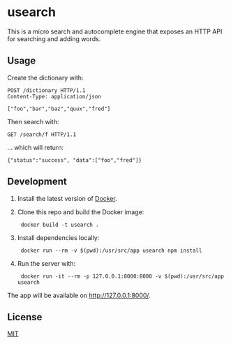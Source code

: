 usearch
=======

This is a micro search and autocomplete engine that exposes an HTTP API for
searching and adding words.


Usage
-----

Create the dictionary with:

```
POST /dictionary HTTP/1.1
Content-Type: application/json

["foo","bar","baz","quux","fred"]
```

Then search with:

```
GET /search/f HTTP/1.1
```

... which will return:

```
{"status":"success", "data":["foo","fred"]}
```


Development
-----------

1. Install the latest version of [Docker](https://www.docker.com/).

2. Clone this repo and build the Docker image:

        docker build -t usearch .

3. Install dependencies locally:

        docker run --rm -v $(pwd):/usr/src/app usearch npm install

4. Run the server with:

        docker run -it --rm -p 127.0.0.1:8000:8000 -v $(pwd):/usr/src/app usearch

The app will be available on http://127.0.0.1:8000/.


License
-------

[MIT](LICENSE)
